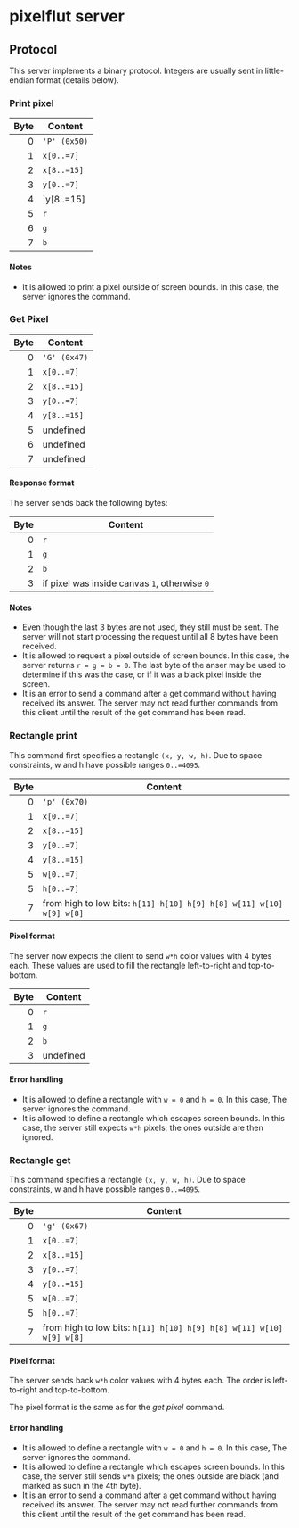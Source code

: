 # pixelflut server

## Protocol

This server implements a binary protocol. Integers are usually sent in little-endian format (details below).



### Print pixel

| Byte | Content      |
| ----:| ------------ |
| 0    | `'P' (0x50)` |
| 1    | `x[0..=7]`   |
| 2    | `x[8..=15]`  |
| 3    | `y[0..=7]`   |
| 4    | `y[8..=15]   |
| 5    | `r`          |
| 6    | `g`          |
| 7    | `b`          |

#### Notes

 - It is allowed to print a pixel outside of screen bounds. In this case, the server ignores the command.



### Get Pixel

| Byte | Content      |
| ----:| ------------ |
| 0    | `'G' (0x47)` |
| 1    | `x[0..=7]`   |
| 2    | `x[8..=15]`  |
| 3    | `y[0..=7]`   |
| 4    | `y[8..=15]`  |
| 5    | undefined    |
| 6    | undefined    |
| 7    | undefined    |

#### Response format

The server sends back the following bytes:

| Byte | Content                                       |
| ----:| --------------------------------------------- |
| 0    | `r`                                           |
| 1    | `g`                                           |
| 2    | `b`                                           |
| 3    | if pixel was inside canvas `1`, otherwise `0` |

#### Notes

 - Even though the last 3 bytes are not used, they still must be sent. The server will not start processing the request until all 8 bytes have been received.
 - It is allowed to request a pixel outside of screen bounds. In this case, the server returns `r = g = b = 0`. The last byte of the anser may be used to determine if this was the case, or if it was a black pixel inside the screen.
 - It is an error to send a command after a get command without having received its answer. The server may not read further commands from this client until the result of the get command has been read.



### Rectangle print

This command first specifies a rectangle `(x, y, w, h)`. Due to space constraints, w and h have possible ranges `0..=4095`.

| Byte | Content                                                              |
| ----:| -------------------------------------------------------------------- |
| 0    | `'p' (0x70)`                                                         |
| 1    | `x[0..=7]`                                                           |
| 2    | `x[8..=15]`                                                          |
| 3    | `y[0..=7]`                                                           |
| 4    | `y[8..=15]`                                                          |
| 5    | `w[0..=7]`                                                           |
| 5    | `h[0..=7]`                                                           |
| 7    | from high to low bits: `h[11] h[10] h[9] h[8] w[11] w[10] w[9] w[8]` |

#### Pixel format

The server now expects the client to send `w*h` color values with 4 bytes each. These values are used to fill the rectangle left-to-right and top-to-bottom.

| Byte | Content   |
| ----:| --------- |
| 0    | `r`       |
| 1    | `g`       |
| 2    | `b`       | 
| 3    | undefined |

#### Error handling

 - It is allowed to define a rectangle with `w = 0` and `h = 0`. In this case, The server ignores the command.
 - It is allowed to define a rectangle which escapes screen bounds. In this case, the server still expects `w*h` pixels; the ones outside are then ignored.



### Rectangle get

This command specifies a rectangle `(x, y, w, h)`. Due to space constraints, w and h have possible ranges `0..=4095`.

| Byte | Content                                                              |
| ----:| -------------------------------------------------------------------- |
| 0    | `'g' (0x67)`                                                         |
| 1    | `x[0..=7]`                                                           |
| 2    | `x[8..=15]`                                                          |
| 3    | `y[0..=7]`                                                           |
| 4    | `y[8..=15]`                                                          |
| 5    | `w[0..=7]`                                                           |
| 5    | `h[0..=7]`                                                           |
| 7    | from high to low bits: `h[11] h[10] h[9] h[8] w[11] w[10] w[9] w[8]` |

#### Pixel format

The server sends back `w*h` color values with 4 bytes each. The order is left-to-right and top-to-bottom.

The pixel format is the same as for the _get pixel_ command.

#### Error handling

 - It is allowed to define a rectangle with `w = 0` and `h = 0`. In this case, The server ignores the command.
 - It is allowed to define a rectangle which escapes screen bounds. In this case, the server still sends `w*h` pixels; the ones outside are black (and marked as such in the 4th byte).
 - It is an error to send a command after a get command without having received its answer. The server may not read further commands from this client until the result of the get command has been read.
